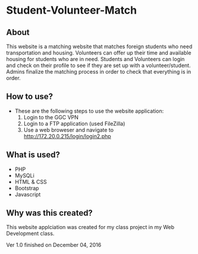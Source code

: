 # Student-Volunteer-Match

## About
This website is a matching website that matches foreign students who need transportation and housing. Volunteers can offer up their time and available housing for students who are in need. Students and Volunteers can login and check on their profile to see if they are set up with a volunteer/student. Admins finalize the matching process in order to check that everything is in order. 

## How to use?

- These are the following steps to use the website application: 
	1. Login to the GGC VPN
	2. Login to a FTP application (used FileZilla)
	3. Use a web broweser and navigate to http://172.20.0.215/login/login2.php

## What is used?
- PHP
- MySQLi
- HTML & CSS
- Bootstrap
- Javascript

## Why was this created?

This website applciation was created for my class project in my Web Development class. 

Ver 1.0 finished on December 04, 2016
